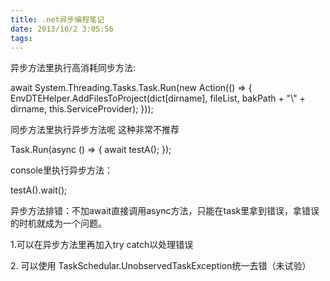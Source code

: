 ```yaml
---
title: .net异步编程笔记
date: 2013/10/2 3:05:56
tags:
---
```



异步方法里执行高消耗同步方法:

await System.Threading.Tasks.Task.Run(new Action(() => { EnvDTEHelper.AddFilesToProject(dict[dirname], fileList, bakPath + "\\\" \+ dirname, this.ServiceProvider); }));

  


同步方法里执行异步方法呢 这种非常不推荐

Task.Run(async () => { await testA(); });

console里执行异步方法：

testA().wait();

  


异步方法排错：不加await直接调用async方法，只能在task里拿到错误，拿错误的时机就成为一个问题。

  


1.可以在异步方法里再加入try catch以处理错误

2\. 可以使用 TaskSchedular.UnobservedTaskException统一去错（未试验）

  

